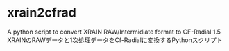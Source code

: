 # xrain2cfrad
A python script to convert XRAIN RAW/Intermidiate format to CF-Radial 1.5<br>
XRAINのRAWデータと1次処理データをCf-Radialに変換するPythonスクリプト
